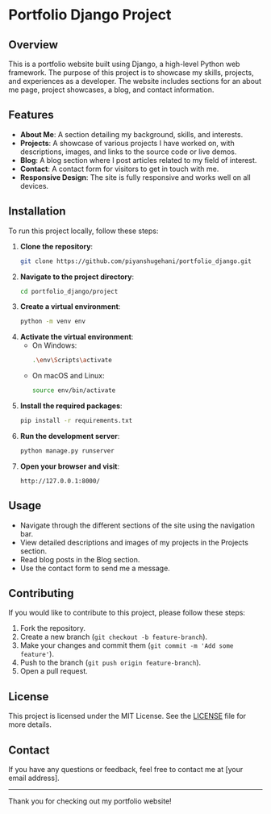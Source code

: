 # Portfolio Django Project

## Overview

This is a portfolio website built using Django, a high-level Python web framework. The purpose of this project is to showcase my skills, projects, and experiences as a developer. The website includes sections for an about me page, project showcases, a blog, and contact information.

## Features

- **About Me**: A section detailing my background, skills, and interests.
- **Projects**: A showcase of various projects I have worked on, with descriptions, images, and links to the source code or live demos.
- **Blog**: A blog section where I post articles related to my field of interest.
- **Contact**: A contact form for visitors to get in touch with me.
- **Responsive Design**: The site is fully responsive and works well on all devices.

## Installation

To run this project locally, follow these steps:

1. **Clone the repository**:
    ```sh
    git clone https://github.com/piyanshugehani/portfolio_django.git
    ```
2. **Navigate to the project directory**:
    ```sh
    cd portfolio_django/project
    ```
3. **Create a virtual environment**:
    ```sh
    python -m venv env
    ```
4. **Activate the virtual environment**:
    - On Windows:
        ```sh
        .\env\Scripts\activate
        ```
    - On macOS and Linux:
        ```sh
        source env/bin/activate
        ```
5. **Install the required packages**:
    ```sh
    pip install -r requirements.txt
    ```
6. **Run the development server**:
    ```sh
    python manage.py runserver
    ```
7. **Open your browser and visit**:
    ```
    http://127.0.0.1:8000/
    ```

## Usage

- Navigate through the different sections of the site using the navigation bar.
- View detailed descriptions and images of my projects in the Projects section.
- Read blog posts in the Blog section.
- Use the contact form to send me a message.

## Contributing

If you would like to contribute to this project, please follow these steps:

1. Fork the repository.
2. Create a new branch (`git checkout -b feature-branch`).
3. Make your changes and commit them (`git commit -m 'Add some feature'`).
4. Push to the branch (`git push origin feature-branch`).
5. Open a pull request.

## License

This project is licensed under the MIT License. See the [LICENSE](LICENSE) file for more details.

## Contact

If you have any questions or feedback, feel free to contact me at [your email address].

---

Thank you for checking out my portfolio website!
